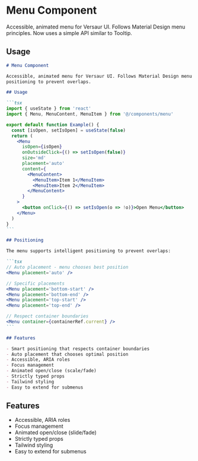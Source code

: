 # Menu Component

Accessible, animated menu for Versaur UI. Follows Material Design menu principles. Now uses a simple
API similar to Tooltip.

## Usage

````markdown
# Menu Component

Accessible, animated menu for Versaur UI. Follows Material Design menu principles with smart
positioning to prevent overlaps.

## Usage

```tsx
import { useState } from 'react'
import { Menu, MenuContent, MenuItem } from '@/components/menu'

export default function Example() {
  const [isOpen, setIsOpen] = useState(false)
  return (
    <Menu
      isOpen={isOpen}
      onOutsideClick={() => setIsOpen(false)}
      size='md'
      placement='auto'
      content={
        <MenuContent>
          <MenuItem>Item 1</MenuItem>
          <MenuItem>Item 2</MenuItem>
        </MenuContent>
      }
    >
      <button onClick={() => setIsOpen(o => !o)}>Open Menu</button>
    </Menu>
  )
}
```

## Positioning

The menu supports intelligent positioning to prevent overlaps:

```tsx
// Auto placement - menu chooses best position
<Menu placement='auto' />

// Specific placements
<Menu placement='bottom-start' />
<Menu placement='bottom-end' />
<Menu placement='top-start' />
<Menu placement='top-end' />

// Respect container boundaries
<Menu container={containerRef.current} />
```

## Features

- Smart positioning that respects container boundaries
- Auto placement that chooses optimal position
- Accessible, ARIA roles
- Focus management
- Animated open/close (scale/fade)
- Strictly typed props
- Tailwind styling
- Easy to extend for submenus
````

## Features

- Accessible, ARIA roles
- Focus management
- Animated open/close (slide/fade)
- Strictly typed props
- Tailwind styling
- Easy to extend for submenus
